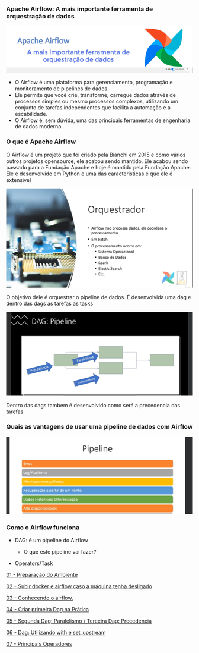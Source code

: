 
### Apache Airflow: A mais importante ferramenta de orquestração de dados

<img src="https://github.com/JosiTubaroski/Data_Enginer/blob/main/imgs/Apache_Airflow.png">

- O Airflow é uma plataforma para gerenciamento, programação e monitoramento de pipelines de dados.
- Ele permite que você crie, transforme, carregue dados através de processos simples ou mesmo processos complexos, utilizando um conjunto de tarefas independentes que facilita a automação e a escabilidade.
- O Airflow é, sem dúvida, uma das principais ferramentas de engenharia de dados moderno.

### O que é Apache Airflow

O Airflow é um projeto que foi criado pela Bianchi em 2015 e como vários outros projetos opensource, ele acabou sendo mantido.
Ele acabou sendo passado para a Fundação Apache e hoje é mantido pela Fundação Apache.
Ele é desenvolvido em Python e uma das caracteristicas é que ele é extensivel

<img src="https://github.com/JosiTubaroski/Data_Enginer/blob/main/imgs/Orquestrador.png">

O objetivo dele é orquestrar o pipeline de dados.
É desenvolvida uma dag e dentro das dags as tarefas as tasks

<img src="https://github.com/JosiTubaroski/Data_Enginer/blob/main/imgs/Dag.png">

Dentro das dags tambem é desenvolvido como será a precedencia das tarefas.

### Quais as vantagens de usar uma pipeline de dados com Airflow

<img src="https://github.com/JosiTubaroski/Data_Enginer/blob/main/imgs/Vantagens.png">

### Como o Airflow funciona

- DAG: é um pipeline do Airflow
   - O que este pipeline vai fazer?
     
- Operators/Task

<div> 
<p><a href="https://github.com/JosiTubaroski/Airflow_Preparar_Ambiente/blob/main/README.md">01 - Preparação do Ambiente</a></p>
</div> 

<div> 
<p><a href="https://github.com/JosiTubaroski/Subir_Docker/blob/main/README.md">02 - Subir docker e airflow caso a máquina tenha desligado</a></p>
</div> 

<div> 
<p><a href="https://github.com/JosiTubaroski/Conhecendo_Airflow">03 - Conhecendo o airflow.</a></p>
</div> 

<div> 
<p><a href="https://github.com/JosiTubaroski/Criar_DAG_Airflow">04 - Criar primeira Dag na Prática</a></p>
</div> 

<div> 
<p><a href="https://github.com/JosiTubaroski/Segunda_Dag_Paralelismo">05 - Segunda Dag: Paralelismo / Terceira Dag: Precedencia</a></p>
</div> 

<div> 
<p><a href="https://github.com/JosiTubaroski/Quarta_Dag/tree/main">06 - Dag: Utilizando with e set_upstream</a></p>
</div> 

<div> 
<p><a href="https://github.com/JosiTubaroski/Principais_Operadores/blob/main/README.md">07 - Principais Operadores</a></p>
</div> 





